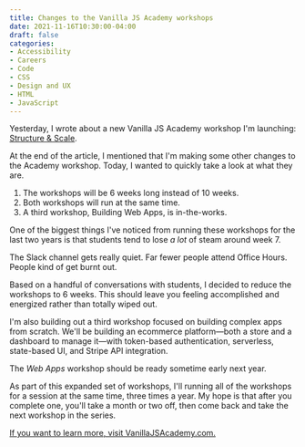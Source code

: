 ```yaml
---
title: Changes to the Vanilla JS Academy workshops
date: 2021-11-16T10:30:00-04:00
draft: false
categories:
- Accessibility
- Careers
- Code
- CSS
- Design and UX
- HTML
- JavaScript
---
```


Yesterday, I wrote about a new Vanilla JS Academy workshop I'm launching: [Structure & Scale](https://vanillajsacademy.com/advanced). 

At the end of the article, I mentioned that I'm making some other changes to the Academy workshop. Today, I wanted to quickly take a look at what they are.

1. The workshops will be 6 weeks long instead of 10 weeks.
2. Both workshops will run at the same time.
3. A third workshop, Building Web Apps, is in-the-works.

One of the biggest things I've noticed from running these workshops for the last two years is that students tend to lose _a lot_ of steam around week 7.

The Slack channel gets really quiet. Far fewer people attend Office Hours. People kind of get burnt out.

Based on a handful of conversations with students, I decided to reduce the workshops to 6 weeks. This should leave you feeling accomplished and energized rather than totally wiped out.

I'm also building out a third workshop focused on building complex apps from scratch. We'll be building an ecommerce platform&mdash;both a store and a dashboard to manage it&mdash;with token-based authentication, serverless, state-based UI, and Stripe API integration.

The _Web Apps_ workshop should be ready sometime early next year.

As part of this expanded set of workshops, I'll running all of the workshops for a session at the same time, three times a year. My hope is that after you complete one, you'll take a month or two off, then come back and take the next workshop in the series.

[If you want to learn more, visit VanillaJSAcademy.com.](https://vanillajsacademy.com)